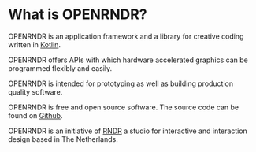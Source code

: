 # What is OPENRNDR?

OPENRNDR is an application framework and a library for creative coding written in [Kotlin](https://kotlinlang.org).

OPENRNDR offers APIs with which hardware accelerated graphics can be programmed flexibly and easily.

OPENRNDR is intended for prototyping as well as building production quality software.

OPENRNDR is free and open source software. The source code can be found on [Github](https://github.com/openrndr/openrndr).

OPENRNDR is an initiative of [RNDR](http://rndr.studio) a studio for interactive and interaction design based in The Netherlands.